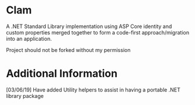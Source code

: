 # Clam
A .NET Standard Library implementation using ASP Core identity and custom properties merged together to form a code-first approach/migration into an application.

Project should not be forked without my permission

# Additional Information

[03/06/19] Have added Utility helpers to assist in having a portable .NET library package
